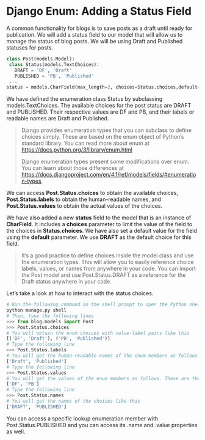 # Django Enum: Adding a Status Field

A common functionality for blogs is to save posts as a draft until ready for publication. We will add a status field to our model that will allow us to manage the status of blog posts. We will be using Draft and Published statuses for posts.

```python
class Post(models.Model):
 class Status(models.TextChoices):
   DRAFT = 'DF', 'Draft'
   PUBLISHED = 'PB', 'Published'
 ...
status = models.CharField(max_length=2, choices=Status.choices,default=Status.DRAFT)
```

We have defined the enumeration class Status by subclassing models.TextChoices. The available choices for the post status are DRAFT and PUBLISHED. Their respective values are DF and PB, and their labels or readable names are Draft and Published.

> Django provides enumeration types that you can subclass to define choices simply. These are based on the enum object of Python’s standard library. You can read more about enum at https://docs.python.org/3/library/enum.html
>
> Django enumeration types present some modifications over enum. You can learn about those differences at https://docs.djangoproject.com/en/4.1/ref/models/fields/#enumeration-types.

We can access **Post.Status.choices** to obtain the available choices, **Post.Status.labels** to obtain the human-readable names, and **Post.Status.values** to obtain the actual values of the choices. 

We have also added a new **status** field to the model that is an instance of **CharField**. It includes a **choices** parameter to limit the value of the field to the choices in **Status.choices**. We have also set a default value for the field using the **default** parameter. We use **DRAFT** as the default choice for this field.

> It’s a good practice to define choices inside the model class and use the enumeration types. This will allow you to easily reference choice labels, values, or names from anywhere in your code. You can import the Post model and use Post.Status.DRAFT as a reference for the Draft status anywhere in your code.

Let’s take a look at how to interact with the status choices. 

```python
# Run the following command in the shell prompt to open the Python shell
python manage.py shell
# Then, type the following lines
>>> from blog.models import Post
>>> Post.Status.choices
# You will obtain the enum choices with value-label pairs like this
[('DF', 'Draft'), ('PB', 'Published')]
# Type the following line
>>> Post.Status.labels
# You will get the human-readable names of the enum members as follows
['Draft', 'Published']
# Type the following line
>>> Post.Status.values
# You will get the values of the enum members as follows. These are the values that can be stored in the database for the status field
['DF', 'PB']
# Type the following line
>>> Post.Status.names
# You will get the names of the choices like this
['DRAFT', 'PUBLISHED']
```

You can access a specific lookup enumeration member with Post.Status.PUBLISHED and you can
access its .name and .value properties as well.